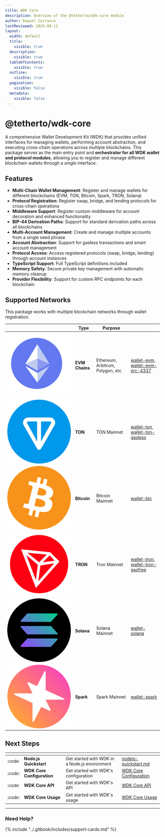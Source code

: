```yaml
---
title: WDK Core
description: Overview of the @tetherto/wdk-core module
author: Raquel Carrasco
lastReviewed: 2025-09-11
layout:
  width: default
  title:
    visible: true
  description:
    visible: true
  tableOfContents:
    visible: true
  outline:
    visible: true
  pagination:
    visible: false
  metadata:
    visible: false
---
```


# @tetherto/wdk-core

A comprehensive Wallet Development Kit (WDK) that provides unified interfaces for managing wallets, performing account abstraction, and executing cross-chain operations across multiple blockchains. This package serves as the main entry point and **orchestrator for all WDK wallet and protocol modules**, allowing you to register and manage different blockchain wallets through a single interface.

## Features

- **Multi-Chain Wallet Management**: Register and manage wallets for different blockchains (EVM, TON, Bitcoin, Spark, TRON, Solana)
- **Protocol Registration**: Register swap, bridge, and lending protocols for cross-chain operations
- **Middleware Support**: Register custom middleware for account decoration and enhanced functionality
- **BIP-44 Derivation Paths**: Support for standard derivation paths across all blockchains
- **Multi-Account Management**: Create and manage multiple accounts from a single seed phrase
- **Account Abstraction**: Support for gasless transactions and smart account management
- **Protocol Access**: Access registered protocols (swap, bridge, lending) through account instances
- **TypeScript Support**: Full TypeScript definitions included
- **Memory Safety**: Secure private key management with automatic memory cleanup
- **Provider Flexibility**: Support for custom RPC endpoints for each blockchain

## Supported Networks

This package works with multiple blockchain networks through wallet registration.

<table data-card-size="small" data-view="cards">
  <thead>
    <tr>
      <th></th>
      <th>Type</th>
      <th>Purpose</th>
      <th data-hidden data-card-target data-type="content-ref"></th>
    </tr>
  </thead>
  <tbody>
    <tr>
      <td><img src="../../assets/logos/ethereum-logo.png" alt="Ethereum logo" style="object-fit:contain;" /></td>
      <td><strong>EVM Chains</strong></td>
      <td>Ethereum, Arbitrum, Polygon, etc.</td>
      <td>
        <a href="../wallet-modules/wallet-evm/">wallet-evm</a>, 
        <a href="../wallet-modules/wallet-evm-erc-4337/">wallet-evm-erc-4337</a>
      </td>
    </tr>
    <tr>
      <td><img src="../../assets/logos/ton-logo.png" alt="Ton Logo" style="object-fit:contain;"  /></td>
      <td><strong>TON</strong></td>
      <td>TON Mainnet</td>
      <td>
        <a href="../wallet-modules/wallet-ton/">wallet-ton</a>, 
        <a href="../wallet-modules/wallet-ton-gasless/">wallet-ton-gasless</a>
      </td>
    </tr>
    <tr>
      <td><img src="../../assets/logos/bitcoin-logo.png" alt="Bitcoin Logo" style="object-fit:contain;"  /></td>
      <td><strong>Bitcoin</strong></td>
      <td>Bitcoin Mainnet</td>
      <td>
        <a href="../wallet-modules/wallet-btc/">wallet-btc</a>      
      </td>
    </tr>
     <tr>
      <td><img src="../../assets/logos/tron-logo.png" alt="Tron Logo" style="object-fit:contain;" /></td>
      <td><strong>TRON</strong></td>
      <td>Tron Mainnet</td>
      <td>
        <a href="../wallet-modules/wallet-tron/">wallet-tron</a>, 
        <a href="../wallet-modules/wallet-tron-gasfree/">wallet-tron-gasfree</a>
      </td>
    </tr>
     <tr>
      <td><img src="../../assets/logos/solana-logo.png" alt="Solana Logo" style="object-fit:contain;" /></td>
      <td><strong>Solana</strong></td>
      <td>Solana Mainnet</td>
      <td>
        <a href="../wallet-modules/wallet-solana/">wallet-solana</a>      </td>
    </tr>
    </tr>
     <tr>
      <td><img src="../../assets/logos/spark-logo.png" alt="Spark Logo" style="object-fit:contain;" /></td>
      <td><strong>Spark</strong></td>
      <td>Spark Mainnet</td>
      <td>
        <a href="../wallet-modules/wallet-spark/">wallet-spark</a>      
      </td>
    </tr>
  </tbody>
</table>

## Next Steps

<table data-card-size="large" data-view="cards">
	<thead>
		<tr>
			<th></th>
			<th></th>
			<th></th>
			<th data-hidden data-card-target data-type="content-ref"></th>
		</tr>
	</thead>
	<tbody>
		<tr>
			<td>
				<i class="fa-code">:code:</i>
			</td>
			<td>
				<strong>Node.js Quickstart</strong>
			</td>
			<td>Get started with WDK in a Node.js environment</td>
			<td>
				<a href="../start-building/nodejs-bare-quickstart.md">nodejs-quickstart.md</a>
			</td>
		</tr>
        <tr>
			<td>
				<i class="fa-code">:code:</i>
			</td>
			<td>
				<strong>WDK Core Configuration</strong>
			</td>
			<td>Get started with WDK's configuration</td>
			<td>
				<a href="./configuration.md">WDK Core Configuration</a>
			</td>
		</tr>
        <tr>
			<td>
				<i class="fa-code">:code:</i>
			</td>
			<td>
				<strong>WDK Core API</strong>
			</td>
			<td>Get started with WDK's API</td>
			<td>
				<a href="./api-reference.md">WDK Core API</a>
			</td>
		</tr>
        <tr>
			<td>
				<i class="fa-code">:code:</i>
			</td>
			<td>
				<strong>WDK Core Usage</strong>
			</td>
			<td>Get started with WDK's usage</td>
			<td>
				<a href="./usage.md">WDK Core Usage</a>
			</td>
		</tr>
	</tbody>
</table>

***

### Need Help?

{% include "../.gitbook/includes/support-cards.md" %}
